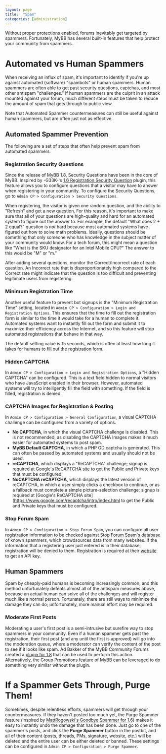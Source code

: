 ```yaml
---
layout: page
title:  "Spam"
categories: [administration]
---
```

Without proper protections enabled, forums inevitably get targeted by spammers. Fortunately, MyBB has several built-in features that help protect your community from spammers.

# Automated vs Human Spammers

When receiving an influx of spam, it's important to identify if you're up against automated (software) "spambots" or human spammers. Human spammers are often able to get past security questions, captchas, and most other antispam "challenges." If human spammers are the culprit in an attack mounted against your forum, much different steps must be taken to reduce the amount of spam that gets through to public view.

Note that Automated Spammer countermeasures can still be useful against human spammers, but are often just not as effective.

## Automated Spammer Prevention

The following are a set of steps that often help prevent spam from automated spammers.

### Registration Security Questions

Since the release of MyBB 1.8, Security Questions have been in the core of MyBB. Inspired by -G33K-'s [1.6 Registration Security Question](https://mods.mybb.com/view/registration-security-question) plugin, this feature allows you to configure questions that a visitor may have to answer when registering in your community. To configure the Security Questions, go to `Admin CP > Configuration > Security Questions`.

When registering, the visitor is given one random question, and the ability to "Refresh" and get a new question. For this reason, it's important to make sure that all of your questions are high-quality and hard for an automated system to figure out the answer to. For example, the default "What does 2 + 2 equal?" question is *not* hard because most automated systems have figured out how to solve math problems. Ideally, questions should be something that only someone who has knowledge in the subject matter of your community would know. For a tech forum, this might mean a question like "What is the SKU designator for an Intel Mobile CPU?" The answer to this would be "M" or "m."

After adding several questions, monitor the Correct/Incorrect rate of each question. An Incorrect rate that is disproportionately high compared to the Correct rate might indicate that the question is too difficult and preventing legitimate users from registering.

### Minimum Registration Time

Another useful feature to prevent bot signups is the "Minimum Registration Time" setting, located in `Admin CP > Configuration > Login and Registration Options`. This ensures that the time to fill out the registration form is similar to the time it would take for a human to complete it. Automated systems want to instantly fill out the form and submit it to maximize their efficiency across the Internet, and so this feature will stop automated registrations that behave in that way.

The default setting value is 15 seconds, which is often at least how long it takes for humans to fill out the registration form.

### Hidden CAPTCHA

In `Admin CP > Configuration > Login and Registration Options`, a "Hidden CAPTCHA" can be configured. This is a text field hidden to normal visitors who have JavaScript enabled in their browser. However, automated systems will try to intelligently fill the field with something. If the field is filled, registration is denied.

### CAPTCHA Images for Registration & Posting

In `Admin CP > Configuration > General Configuration`, a visual CAPTCHA challenge can be configured from a variety of options.

+ **No CAPTCHA**, in which the visual CAPTCHA challenge is disabled. This is not recommended, as disabling the CAPTCHA Images makes it much easier for automated systems to post spam.
+ **MyBB Default CAPTCHA**, in which a PHP GD captcha is generated. This can often be passed by automated systems and usually should not be used.
+ **reCAPTCHA**, which displays a "ReCAPTCHA" challenge; signup is required at [Google's ReCAPTCHA site](https://www.google.com/recaptcha/intro/index.html) to get the Public and Private keys that must be configured.
+ **NoCAPTCHA reCAPTCHA**, which displays the latest version of reCAPTCHA, in which a user simply clicks a checkbox to continue, or as a fallback must complete a simple picture-selection challenge; signup is required at [Google's ReCAPTCHA site](https://www.google.com/recaptcha/intro/index.html to get the Public and Private keys that must be configured.

### Stop Forum Spam

In `Admin CP > Configuration > Stop Forum Spam`, you can configure all user registration information to be checked against [Stop Forum Spam's database](http://stopforumspam.com/) of known spammers, which crowdsources data from many websites. If the information that a registering user just entered is in their database, registration will be denied to them. Registration is required at their [website](http://stopforumspam.com/signup) to get an API key.

## Human Spammers

Spam by cheaply-paid humans is becoming increasingly common, and this method unfortunately defeats almost all of the antispam measures above, because an actual human can solve all of the challenges and will register much like a normal person. Fortunately, there are still ways to minimize the damage they can do; unfortunately, more manual effort may be required.

### Moderate First Posts

Moderating a user's first post is a semi-intrusive but surefire way to stop spammers in your community. Even if a human spammer gets past the registration, their first post (and any until the first is approved) will go into the moderation queue, where a moderator can verify the content of the post to see if it looks like spam. Ad Bakker of the MyBB Community Forums created a [plugin for 1.8](http://community.mybb.com/thread-173075-post-1171321.html#pid1171321) that can be used to perform this action. Alternatively, the Group Promotions feature of MyBB can be leveraged to do something very similar without the plugin.

# If a Spammer Gets Through, Purge Them!

Sometimes, despite relentless efforts, spammers will get through your countermeasures. If they haven't posted too much yet, the Purge Spammer feature (inspired by [MattRogowski's Goodbye Spammer for 1.6](https://mods.mybb.com/view/goodbye-spammer)) makes it easy to instantly undo the damage that has been done. Just go to one of the spammer's posts, and click the **Purge Spammer** button in the postbit, and all of their content (posts, threads, PMs, signature, website, etc.) will be deleted and the entire user can be either deleted or banned. These settings can be configured in `Admin CP > Configuration > Purge Spammer`.
